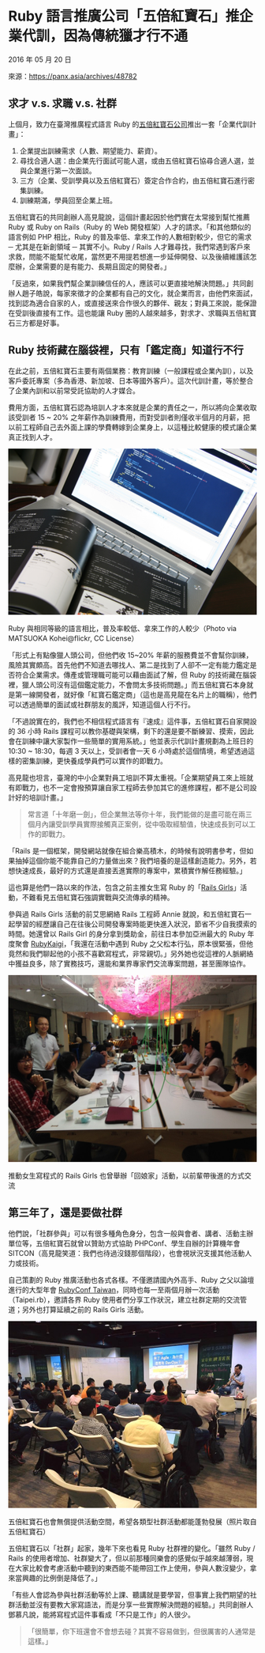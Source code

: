 # Ruby 語言推廣公司「五倍紅寶石」推企業代訓，因為傳統獵才行不通

2016 年 05 月 20 日

來源：https://panx.asia/archives/48782

## 求才 v.s. 求職 v.s. 社群

上個月，致力在臺灣推廣程式語言 Ruby 的[五倍紅寶石公司](https://5xruby.tw)推出一套「企業代訓計畫」：

1. 企業提出訓練需求（人數、期望能力、薪資）。
2. 尋找合適人選：由企業先行面試可能人選，或由五倍紅寶石協尋合適人選，並與企業進行第一次面談。
3. 三方（企業、受訓學員以及五倍紅寶石）簽定合作合約，由五倍紅寶石進行密集訓練。
4. 訓練期滿，學員回至企業上班。

五倍紅寶石的共同創辦人高見龍說，這個計畫起因於他們實在太常接到幫忙推薦 Ruby 或 Ruby on Rails（Ruby 的 Web 開發框架）人才的請求。「和其他類似的語言例如 PHP 相比，Ruby 的普及率低、拿來工作的人數相對較少，但它的需求 ─ 尤其是在新創領域 ─ 其實不小。Ruby / Rails 人才難尋找，我們常遇到客戶來求救，問能不能幫忙收尾，當然更不用提若想進一步延伸開發、以及後續維護該怎麼辦，企業需要的是有能力、長期且固定的開發者。」

「反過來，如果我們幫企業訓練信任的人，應該可以更直接地解決問題。」共同創辦人趙子皓說，每家來徵才的企業都有自己的文化，就企業而言，由他們來面試，找到認為適合自家的人，或直接送來合作很久的夥伴、親友；對員工來說，能保證在受訓後直接有工作。這也能讓 Ruby 圈的人越來越多，對求才、求職與五倍紅寶石三方都是好事。

## Ruby 技術藏在腦袋裡，只有「鑑定商」知道行不行

在此之前，五倍紅寶石主要有兩個業務：教育訓練（一般課程或企業內訓），以及客戶委託專案（多為香港、新加坡、日本等國外客戶）。這次代訓計畫，等於整合了企業內訓和以前常受託協助的人才媒合。

費用方面，五倍紅寶石認為培訓人才本來就是企業的責任之一，所以將向企業收取該受訓者 15 ~ 20% 之年薪作為訓練費用，而對受訓者則僅收半個月的月薪，把以前工程師自己去外面上課的學費轉嫁到企業身上，以這種比較健康的模式讓企業真正找到人才。

![image](images/2016-05-20/laptop.jpg)

Ruby 與相同等級的語言相比，普及率較低、拿來工作的人較少（Photo via MATSUOKA Kohei@flickr, CC License）

「形式上有點像獵人頭公司，但他們收 15~20% 年薪的服務費並不會幫你訓練，風險其實頗高。首先他們不知道去哪找人、第二是找到了人卻不一定有能力鑑定是否符合企業需求。傳產或管理職可能可以藉由面試了解，但 Ruby 的技術藏在腦袋裡，獵人頭公司沒有這個鑑定能力，不會問太多技術問題。」而五倍紅寶石本身就是第一線開發者，就好像「紅寶石鑑定商」（這也是高見龍在名片上的職稱），他們可以透過簡單的面試或社群朋友的風評，知道這個人行不行。

「不過說實在的，我們也不相信程式語言有『速成』這件事，五倍紅寶石自家開設的 36 小時 Rails 課程可以教你基礎與架構，剩下的還是要不斷練習、摸索，因此會在訓練中讓大家製作一些簡單的實用系統。」他並表示代訓計畫規劃為上班日的 10:30 ~ 18:30，每週 3 天以上，受訓者會一天 6 小時處於這個情境，希望透過這樣的密集訓練，更快養成學員們可以實作的即戰力。

高見龍也坦言，臺灣的中小企業對員工培訓不算太重視。「企業期望員工來上班就有即戰力，也不一定會撥預算讓自家工程師去參加其它的進修課程，都不是公司設計好的培訓計畫。」

> 常言道「十年磨一劍」，但企業無法等你十年，我們能做的是盡可能在兩三個月內讓受訓學員實際接觸真正案例，從中吸取經驗值，快速成長到可以工作的即戰力。

「Rails 是一個框架，開發網站就像在組合樂高積木，的時候有說明書參考，但如果抽掉這個你能不能靠自己的力量做出來？我們培養的是這樣創造能力。另外，若想快速成長，最好的方式還是直接丟進實際的專案中，累積實作解任務經驗。」

這也算是他們一路以來的作法，包含之前主推女生寫 Ruby 的「[Rails Girls](http://railsgirls.tw/)」活動，不難看見五倍紅寶石強調實戰與交流傳承的精神。

參與過 Rails Girls 活動的前艾思網絡 Rails 工程師 Annie 就說，和五倍紅寶石一起學習的經歷讓自己在往後公司開發專案時能更快進入狀況，節省不少自我摸索的時間。她還曾以 Rails Girl 的身分拿到獎助金，前往日本參加亞洲最大的 Ruby 年度聚會 [RubyKaigi](http://rubykaigi.org/)，「我還在活動中遇到 Ruby 之父松本行弘，原本很緊張，但他竟然和我們聊起他的小孩不喜歡寫程式，非常親切。」另外她也從這裡的人脈網絡中獲益良多，除了實務技巧，還能和業界專家們交流專案問題，甚至團隊協作。

![image](images/2014-06-04/maker-bar.jpg)

推動女生寫程式的 Rails Girls 也曾舉辦「回娘家」活動，以前輩帶後進的方式交流

## 第三年了，還是要做社群

他們說，「社群參與」可以有很多種角色身分，包含一般與會者、講者、活動主辦單位等，五倍紅寶石就曾以贊助方式協助 PHPConf、學生自辦的計算機年會 SITCON（高見龍笑道：我們也待過沒錢那個階段），也會視狀況支援其他活動人力或技術。

自己策劃的 Ruby 推廣活動也各式各樣。不僅邀請國內外高手、Ruby 之父以論壇進行的大型年會 [RubyConf Taiwan](https://rubyconf.tw)，同時也每一至兩個月辦一次活動（Taipei.rb），邀請各界 Ruby 使用者們分享工作狀況，建立社群定期的交流管道；另外也打算延續之前的 Rails Girls 活動。

![image](images/2016-05-20/5xruby-space.jpg)

五倍紅寶石也會無償提供活動空間，希望各類型社群活動都能蓬勃發展（照片取自五倍紅寶石）

五倍紅寶石以「社群」起家，幾年下來也看見 Ruby 社群裡的變化。「雖然 Ruby / Rails 的使用者增加、社群變大了，但以前那種同樂會的感覺似乎越來越薄弱，現在大家比較會考慮活動中聽到的東西能不能帶回工作上使用，參與人數沒變少，拿來當興趣的比例倒是降低了。」

「有些人會認為參與社群活動等於上課、聽講就是要學習，但事實上我們期望的社群活動並沒有要教大家寫語法，而是分享一些實際解決問題的經驗。」共同創辦人鄧慕凡說，能將寫程式這件事看成「不只是工作」的人很少。

> 「很簡單，你下班還會不會想去碰？其實不容易做到，但很厲害的人通常是這樣。」

